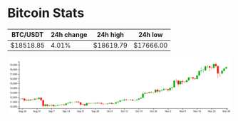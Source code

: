 # Bitcoin Stats

BTC/USDT|24h change|24h high|24h low|
|---|---|---|---|
|$18518.85|4.01%|$18619.79|$17666.00|

<img src="./chart.svg">
